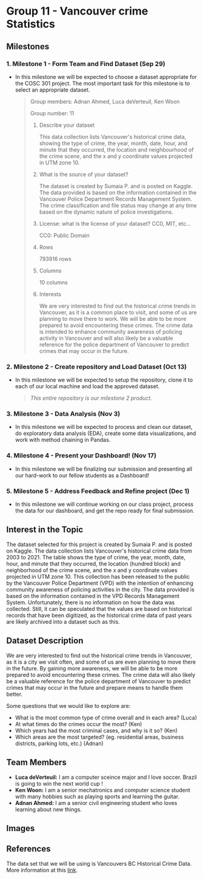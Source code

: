 # Group 11 - Vancouver crime Statistics

## Milestones

### 1. Milestone 1 - Form Team and Find Dataset (Sep 29)

- In this milestone we will be expected to choose a dataset appropriate for the COSC 301 project. The most important task for this milestone is to select an appropriate dataset.

   > Group members: Adnan Ahmed, Luca deVerteuil, Ken Woon
   >
   > Group number: 11
   >
   > 1. Describe your dataset
   >
   >    This data collection lists Vancouver's historical crime data, showing the type of crime, the year, month, date, hour, and minute that they occurred, the location and neighbourhood of the crime scene, and the x and y coordinate values projected in UTM zone 10.
   >
   > 2. What is the source of your dataset?
   >
   >    The dataset is created by Sumaia P. and is posted on Kaggle. The data provided is based on the information contained in the Vancouver Police Department Records Management System. The crime classification and file status may change at any time based on the dynamic nature of police investigations.
   >
   > 3. License: what is the license of your dataset? CC0, MIT, etc...
   >
   >    CC0: Public Domain
   >
   > 4. Rows
   >
   >    793916 rows
   >
   > 5. Columns
   >
   >    10 columns
   >
   > 6. Interests
   >
   >    We are very interested to find out the historical crime trends in Vancouver, as it is a common place to visit, and some of us are planning to move there to work. We will be able to be more prepared to avoid encountering these crimes. The crime data is intended to enhance community awareness of policing activity in Vancouver and will also likely be a valuable reference for the police department of Vancouver to predict crimes that may occur in the future.

### 2. Milestone 2 - Create repository and Load Dataset (Oct 13)

- In this milestone we will be expected to setup the repository, clone it to each of our local machine and load the approved dataset.

   > *This entire repository is our milestone 2 product.*

### 3. Milestone 3 - Data Analysis (Nov 3)

- In this milestone we will be expected to process and clean our dataset, do exploratory data analysis (EDA), create some data visualizations, and work with method chaining in Pandas.

### 4. Milestone 4 - Present your Dashboard! (Nov 17)

- In this milestone we will be finalizing our submission and presenting all our hard-work to our fellow students as a Dashboard!

### 5. Milestone 5 - Address Feedback and Refine project (Dec 1)

- In this milestone we will continue working on our class project, process the data for our dashboard, and get the repo ready for final submission.

## Interest in the Topic

The dataset selected for this project is created by Sumaia P. and is posted on Kaggle. The data collection lists Vancouver's historical crime data from 2003 to 2021. The table shows the type of crime, the year, month, date, hour, and minute that they occurred, the location (hundred block) and neighborhood of the crime scene, and the x and y coordinate values projected in UTM zone 10. This collection has been released to the public by the Vancouver Police Department (VPD) with the intention of enhancing community awareness of policing activities in the city. The data provided is based on the information contained in the VPD Records Management System. Unfortunately, there is no information on how the data was collected. Still, it can be speculated that the values are based on historical records that have been digitized, as the historical crime data of past years are likely archived into a dataset such as this.

## Dataset Description

We are very interested to find out the historical crime trends in Vancouver, as it is a city we visit often, and some of us are even planning to move there in the future. By gaining more awareness, we will be able to be more prepared to avoid encountering these crimes. The crime data will also likely be a valuable reference for the police department of Vancouver to predict crimes that may occur in the future and prepare means to handle them better.

Some questions that we would like to explore are:

- What is the most common type of crime overall and in each area? (Luca)
- At what times do the crimes occur the most? (Ken)
- Which years had the most criminal cases, and why is it so? (Ken)
- Which areas are the most targeted? (eg. residential areas, business districts, parking lots, etc.) (Adnan)

## Team Members

- **Luca deVerteuil:** I am a computer sceince major and I love soccer. Brazil is going to win the next world cup !
- **Ken Woon:** I am a senior mechatronics and computer science student with many hobbies such as playing sports and learning the guitar.
- **Adnan Ahmed:** I am a senior civil engineering student who loves learning about new things.

## Images

## References

The data set that we will be using is Vancouvers BC Historical Crime Data. More information at this [link](https://www.kaggle.com/datasets/sumaiaparveenshupti/vancouver-bc-historical-crime-data).
